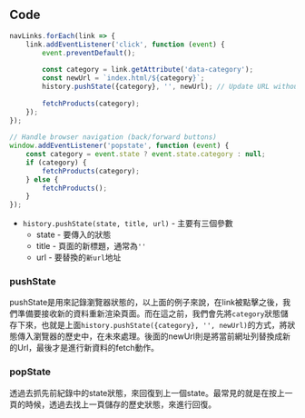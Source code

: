 
## Code

```js
navLinks.forEach(link => {  
    link.addEventListener('click', function (event) {  
        event.preventDefault();  
  
        const category = link.getAttribute('data-category');  
        const newUrl = `index.html/${category}`;  
        history.pushState({category}, '', newUrl); // Update URL without reloading the page  
  
        fetchProducts(category);  
    });  
});  
  
// Handle browser navigation (back/forward buttons)  
window.addEventListener('popstate', function (event) {  
    const category = event.state ? event.state.category : null;  
    if (category) {  
        fetchProducts(category);  
    } else {  
        fetchProducts();  
    }  
});
```

+ `history.pushState(state, title, url)` - 主要有三個參數
	+ state - 要傳入的狀態
	+ title - 頁面的新標題，通常為`''`
	+ url - 要替換的`新url`地址 


### pushState

 pushState是用來記錄瀏覽器狀態的，以上面的例子來說，在link被點擊之後，我們準備要接收新的資料重新渲染頁面。而在這之前，我們會先將`category`狀態儲存下來，也就是上面`history.pushState({category}, '', newUrl)`的方式，將狀態傳入瀏覽器的歷史中，在未來處理。後面的newUrl則是將當前網址列替換成新的Url，最後才是進行新資料的fetch動作。


### popState

透過去抓先前紀錄中的state狀態，來回復到上一個state。最常見的就是在按上一頁的時候，透過去找上一頁儲存的歷史狀態，來進行回復。